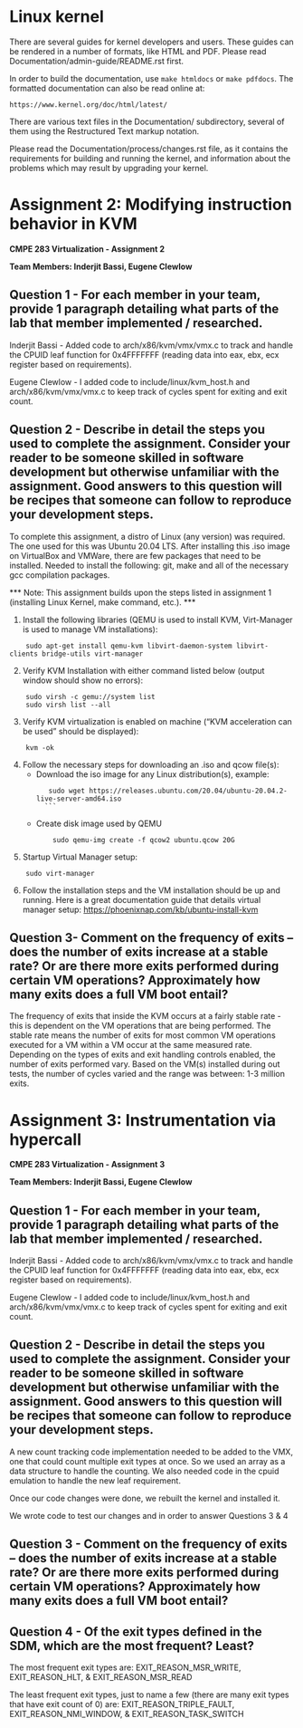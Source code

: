 Linux kernel
============

There are several guides for kernel developers and users. These guides can
be rendered in a number of formats, like HTML and PDF. Please read
Documentation/admin-guide/README.rst first.

In order to build the documentation, use ``make htmldocs`` or
``make pdfdocs``.  The formatted documentation can also be read online at:

    https://www.kernel.org/doc/html/latest/

There are various text files in the Documentation/ subdirectory,
several of them using the Restructured Text markup notation.

Please read the Documentation/process/changes.rst file, as it contains the
requirements for building and running the kernel, and information about
the problems which may result by upgrading your kernel.


# Assignment 2: Modifying instruction behavior in KVM 
**CMPE 283 Virtualization - Assignment 2**

**Team Members: Inderjit Bassi, Eugene Clewlow**

## Question 1 - For each member in your team, provide 1 paragraph detailing what parts of the lab that member implemented / researched.

Inderjit Bassi - Added code to arch/x86/kvm/vmx/vmx.c to track and handle the CPUID leaf function for 0x4FFFFFFF (reading data into eax, ebx, ecx register based on requirements).

Eugene Clewlow - I added code to include/linux/kvm_host.h and arch/x86/kvm/vmx/vmx.c to keep track of cycles spent for exiting and exit count.


## Question 2 - Describe in detail the steps you used to complete the assignment. Consider your reader to be someone skilled in software development but otherwise unfamiliar with the assignment. Good answers to this question will be recipes that someone can follow to reproduce your development steps.

To complete this assignment, a distro of Linux (any version) was required. The one used for this was Ubuntu 20.04 LTS. After installing this .iso image on VirtualBox and VMWare, there are few packages that need to be installed. Needed to install the following: git, make and all of the necessary gcc compilation packages. 

*** Note: This assignment builds upon the steps listed in assignment 1 (installing Linux Kernel, make command, etc.). ***

1) Install the following libraries (QEMU is used to install KVM, Virt-Manager is used to manage VM installations):
```
    sudo apt-get install qemu-kvm libvirt-daemon-system libvirt-clients bridge-utils virt-manager
```

2) Verify KVM Installation with either command listed below (output window should show no errors):
```
    sudo virsh -c gemu://system list 
    sudo virsh list --all
```

3) Verify KVM virtualization is enabled on machine (“KVM acceleration can be used” should be displayed):
```
    kvm -ok 
```

4) Follow the necessary steps for downloading an .iso and qcow file(s):
    * Download the iso image for any Linux distribution(s), example: 
        ```
           sudo wget https://releases.ubuntu.com/20.04/ubuntu-20.04.2-live-server-amd64.iso
          ```
    * Create disk image used by QEMU
        ```
            sudo qemu-img create -f qcow2 ubuntu.qcow 20G
        ```
5) Startup Virtual Manager setup:
```
    sudo virt-manager
```

6) Follow the installation steps and the VM installation should be up and running. Here is a great documentation guide that details virtual manager setup: https://phoenixnap.com/kb/ubuntu-install-kvm

## Question 3- Comment on the frequency of exits – does the number of exits increase at a stable rate? Or are there more exits performed during certain VM operations? Approximately how many exits does a full VM boot entail? 

The frequency of exits that inside the KVM occurs at a fairly stable rate - this is dependent on the VM operations that are being performed. The stable rate means the number of exits for most common VM operations executed for a VM within a VM occur at the same measured rate. Depending on the types of exits and exit handling controls enabled, the number of exits performed vary. Based on the VM(s) installed during out tests, the number of cycles varied and the range was between: 1-3 million exits.


# Assignment 3: Instrumentation via hypercall 
**CMPE 283 Virtualization - Assignment 3**

**Team Members: Inderjit Bassi, Eugene Clewlow**

## Question 1 - For each member in your team, provide 1 paragraph detailing what parts of the lab that member implemented / researched.

Inderjit Bassi - Added code to arch/x86/kvm/vmx/vmx.c to track and handle the CPUID leaf function for 0x4FFFFFFF (reading data into eax, ebx, ecx register based on requirements).

Eugene Clewlow - I added code to include/linux/kvm_host.h and arch/x86/kvm/vmx/vmx.c to keep track of cycles spent for exiting and exit count.


## Question 2 - Describe in detail the steps you used to complete the assignment. Consider your reader to be someone skilled in software development but otherwise unfamiliar with the assignment. Good answers to this question will be recipes that someone can follow to reproduce your development steps.

A new count tracking code implementation needed to be added to the VMX, one that could count multiple exit types at once.  So we used an array as a data structure to handle the counting.  We also needed code in the cpuid emulation to handle the new leaf requirement.

Once our code changes were done, we rebuilt the kernel and installed it.

We wrote code to test our changes and in order to answer Questions 3 & 4


## Question 3 - Comment on the frequency of exits – does the number of exits increase at a stable rate? Or are there more exits performed during certain VM operations? Approximately how many exits does a full VM boot entail?



## Question 4 - Of the exit types defined in the SDM, which are the most frequent? Least?

The most frequent exit types are:
EXIT_REASON_MSR_WRITE, EXIT_REASON_HLT, & EXIT_REASON_MSR_READ

The least frequent exit types, just to name a few (there are many exit types that have exit count of 0) are:
EXIT_REASON_TRIPLE_FAULT, EXIT_REASON_NMI_WINDOW, & EXIT_REASON_TASK_SWITCH
